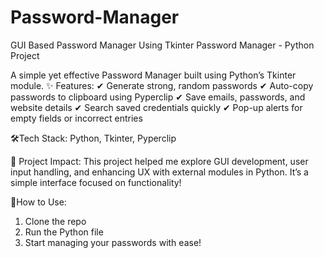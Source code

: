 # Password-Manager
GUI Based Password Manager Using Tkinter
Password Manager - Python Project

A simple yet effective Password Manager built using Python’s Tkinter module.
✨ Features:
✔ Generate strong, random passwords
✔ Auto-copy passwords to clipboard using Pyperclip
✔ Save emails, passwords, and website details
✔ Search saved credentials quickly
✔ Pop-up alerts for empty fields or incorrect entries

🛠Tech Stack: Python, Tkinter, Pyperclip

📌 Project Impact:
This project helped me explore GUI development, user input handling, and enhancing UX with external modules in Python. It’s a simple interface focused on functionality!

🚀How to Use:
1. Clone the repo
2. Run the Python file
3. Start managing your passwords with ease!

